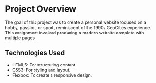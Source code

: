 # Project Overview 

The goal of this project was to create a personal website focused on a hobby, passion, or sport, reminiscent of the 1990s GeoCities experience. This assignment involved producing a modern website complete with multiple pages.

## Technologies Used

- HTML5: For structuring content.
- CSS3: For styling and layout.
- Flexbox: To create a responsive design.
